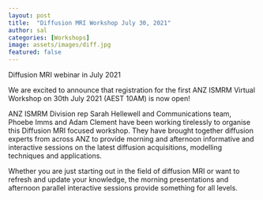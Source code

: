```yaml
---
layout: post
title:  "Diffusion MRI Workshop July 30, 2021"
author: sal
categories: [Workshops]
image: assets/images/diff.jpg
featured: false
---
```

Diffusion MRI webinar in July 2021

We are excited to announce that registration for the first ANZ ISMRM Virtual Workshop on 30th July 2021 (AEST 10AM) is now open!
 
ANZ ISMRM Division rep Sarah Hellewell and Communications team, Phoebe Imms and Adam Clement have been working tirelessly to organise this Diffusion MRI focused workshop. They have brought together diffusion experts from across ANZ to provide morning and afternoon informative and interactive sessions on the latest diffusion acquisitions, modelling techniques and applications.
 
Whether you are just starting out in the field of diffusion MRI or want to refresh and update your knowledge, the morning presentations and afternoon parallel interactive sessions provide something for all levels.


